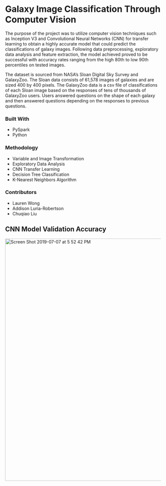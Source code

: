 # Galaxy Image Classification Through Computer Vision

The purpose of the project was to utilize computer vision techniques such as Inception V3 and Convolutional Neural Networks
(CNN) for transfer learning to obtain a highly accurate model that could predict the classifications of galaxy images. Following data
preprocessing, exploratory data analysis and feature extraction, the model achieved proved to be successful with accuracy rates
ranging from the high 80th to low 90th percentiles on tested images.

The dataset is sourced from NASA’s Sloan Digital Sky Survey and GalaxyZoo. The Sloan data consists of 61,578 images of galaxies and are sized 400 by 400 pixels. The GalaxyZoo data is a csv file of
classifications of each Sloan image based on the responses of tens of thousands of GalaxyZoo users. Users answered questions on the shape of each galaxy and then answered questions depending on the
responses to previous questions.

### Built With
* PySpark
* Python

### Methodology
* Variable and Image Transformation
* Exploratory Data Analysis
* CNN Transfer Learning
* Decision Tree Classification
* K-Nearest Neighbors Algorithm

### Contributors
* Lauren Wong
* Addison Luria-Robertson
* Chuqiao Liu

## CNN Model Validation Accuracy
<img width="783" alt="Screen Shot 2019-07-07 at 5 52 42 PM" src="https://user-images.githubusercontent.com/30671201/60776313-25defd00-a0e0-11e9-8249-54ed9f52d050.png">
